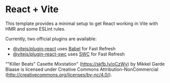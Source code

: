 # React + Vite

This template provides a minimal setup to get React working in Vite with HMR and some ESLint rules.

Currently, two official plugins are available:

- [@vitejs/plugin-react](https://github.com/vitejs/vite-plugin-react/blob/main/packages/plugin-react/README.md) uses [Babel](https://babeljs.io/) for Fast Refresh
- [@vitejs/plugin-react-swc](https://github.com/vitejs/vite-plugin-react-swc) uses [SWC](https://swc.rs/) for Fast Refresh

""Killer Beats" Casette Mixstation" (https://skfb.ly/oCzWy) by Mikkel Garde Blaase is licensed under Creative Commons Attribution-NonCommercial (http://creativecommons.org/licenses/by-nc/4.0/).
